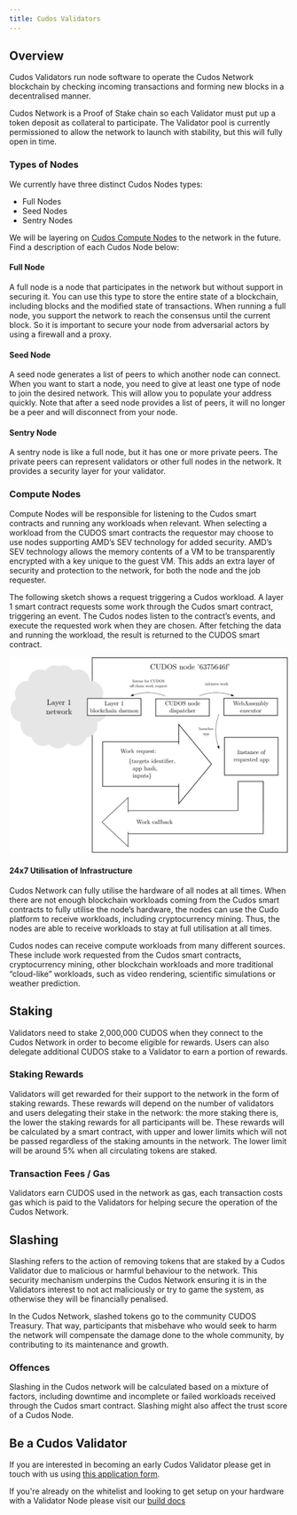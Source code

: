 ```yaml
---
title: Cudos Validators
---
```


## Overview

Cudos Validators run node software to operate the Cudos Network blockchain by checking incoming transactions and forming new blocks in a decentralised manner.

Cudos Network is a Proof of Stake chain so each Validator must put up a token deposit as collateral to participate. The Validator pool is currently permissioned to allow the network to launch with stability, but this will fully open in time.

### Types of Nodes

We currently have three distinct Cudos Nodes types:

* Full Nodes
* Seed Nodes
* Sentry Nodes

We will be layering on [Cudos Compute Nodes](#compute-nodes) to the network in the future. Find a description of each Cudos Node below:

#### Full Node

A full node is a node that participates in the network but without support in securing it. You can use this type to store the entire state of a blockchain, including blocks and the modified state of transactions. When running a full node, you support the network to reach the consensus until the current block. So it is important to secure your node from adversarial actors by using a firewall and a proxy.

#### Seed Node

A seed node generates a list of peers to which another node can connect. When you want to start a node, you need to give at least one type of node to join the desired network. This will allow you to populate your address quickly. Note that after a seed node provides a list of peers, it will no longer be a peer and will disconnect from your node.

#### Sentry Node

A sentry node is like a full node, but it has one or more private peers. The private peers can represent validators or other full nodes in the network. It provides a security layer for your validator.

### Compute Nodes

Compute Nodes will be responsible for listening to the Cudos smart contracts and running any workloads when relevant. When selecting a workload from the CUDOS smart contracts the requestor may choose to use nodes supporting AMD’s SEV technology for added security. AMD’s SEV technology allows the memory contents of a VM to be transparently encrypted with a key unique to the guest VM. This adds an extra layer of security and protection to the network, for both the node and the job requester.

The following sketch shows a request triggering a Cudos workload. A layer 1 smart contract requests some work through the Cudos smart contract, triggering an event. The Cudos nodes listen to the contract’s events, and execute the requested work when they are chosen. After fetching the data and running the workload, the result is returned to the CUDOS smart contract.

![CUDOS node diagram](./node-for-wiki.png)

#### 24x7 Utilisation of Infrastructure

Cudos Network can fully utilise the hardware of all nodes at all times. When there are not enough blockchain workloads coming from the Cudos smart contracts to fully utilise the node’s hardware, the nodes can use the Cudo platform to receive workloads, including cryptocurrency mining. Thus, the nodes are able to receive workloads to stay at full utilisation at all times.

Cudos nodes can receive compute workloads from many different sources. These include work requested from the Cudos smart contracts, cryptocurrency mining, other blockchain workloads and more traditional “cloud-like” workloads, such as video rendering, scientific simulations or weather prediction.

## Staking

Validators need to stake 2,000,000 CUDOS when they connect to the Cudos Network in order to become eligible for rewards. Users can also delegate additional CUDOS stake to a Validator to earn a portion of rewards.

### Staking Rewards

Validators will get rewarded for their support to the network in the form of staking rewards. These rewards will depend on the number of validators and users delegating their stake in the network: the more staking there is, the lower the staking rewards for all participants will be. These rewards will be calculated by a smart contract, with upper and lower limits which will not be passed regardless of the staking amounts in the network. The lower limit will be around 5% when all circulating tokens are staked.

### Transaction Fees / Gas

Validators earn CUDOS used in the network as gas, each transaction costs gas which is paid to the Validators for helping secure the operation of the Cudos Network.

## Slashing

Slashing refers to the action of removing tokens that are staked by a Cudos Validator due to malicious or harmful behaviour to the network. This security mechanism underpins the Cudos Network ensuring it is in the Validators interest to not act maliciously or try to game the system, as otherwise they will be financially penalised.

In the Cudos Network, slashed tokens go to the community CUDOS Treasury. That way, participants that misbehave who would seek to harm the network will compensate the damage done to the whole community, by contributing to its maintenance and growth.

### Offences

Slashing in the Cudos network will be calculated based on a mixture of factors, including downtime and incomplete or failed workloads received through the Cudos smart contract. Slashing might also affect the trust score of a Cudos Node.

## Be a Cudos Validator

If you are interested in becoming an early Cudos Validator please get in touch with us using [this application form](https://www.cudos.org/#contact-us).

If you're already on the whitelist and looking to get setup on your hardware with a Validator Node please visit our [build docs](/build/validator.html)
